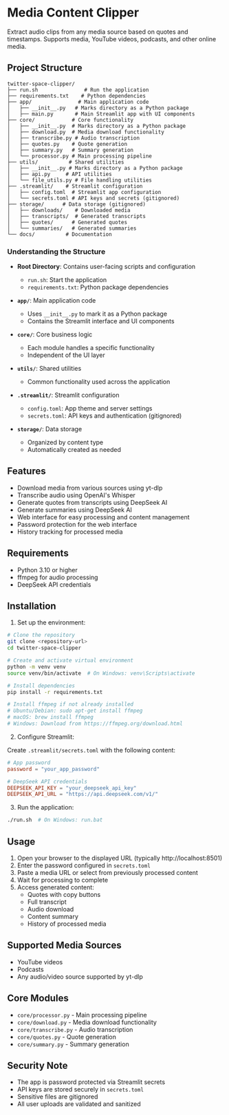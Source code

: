 # Media Content Clipper

Extract audio clips from any media source based on quotes and timestamps. Supports media, YouTube videos, podcasts, and other online media.

## Project Structure
```
twitter-space-clipper/
├── run.sh               # Run the application
├── requirements.txt    # Python dependencies
├── app/               # Main application code
│   ├── __init__.py   # Marks directory as a Python package
│   ├── main.py       # Main Streamlit app with UI components
├── core/            # Core functionality
│   ├── __init__.py  # Marks directory as a Python package
│   ├── download.py  # Media download functionality
│   ├── transcribe.py # Audio transcription
│   ├── quotes.py    # Quote generation
│   ├── summary.py   # Summary generation
│   └── processor.py # Main processing pipeline
├── utils/          # Shared utilities
│   ├── __init__.py # Marks directory as a Python package
│   ├── api.py     # API utilities
│   └── file_utils.py # File handling utilities
├── .streamlit/    # Streamlit configuration
│   ├── config.toml  # Streamlit app configuration
│   └── secrets.toml # API keys and secrets (gitignored)
├── storage/      # Data storage (gitignored)
│   ├── downloads/    # Downloaded media
│   ├── transcripts/  # Generated transcripts
│   ├── quotes/      # Generated quotes
│   └── summaries/   # Generated summaries
└── docs/          # Documentation
```

### Understanding the Structure
- **Root Directory**: Contains user-facing scripts and configuration
  - `run.sh`: Start the application
  - `requirements.txt`: Python package dependencies
  
- **`app/`**: Main application code
  - Uses `__init__.py` to mark it as a Python package
  - Contains the Streamlit interface and UI components
  
- **`core/`**: Core business logic
  - Each module handles a specific functionality
  - Independent of the UI layer
  
- **`utils/`**: Shared utilities
  - Common functionality used across the application
  
- **`.streamlit/`**: Streamlit configuration
  - `config.toml`: App theme and server settings
  - `secrets.toml`: API keys and authentication (gitignored)
  
- **`storage/`**: Data storage
  - Organized by content type
  - Automatically created as needed

## Features
- Download media from various sources using yt-dlp
- Transcribe audio using OpenAI's Whisper
- Generate quotes from transcripts using DeepSeek AI
- Generate summaries using DeepSeek AI
- Web interface for easy processing and content management
- Password protection for the web interface
- History tracking for processed media

## Requirements
- Python 3.10 or higher
- ffmpeg for audio processing
- DeepSeek API credentials

## Installation

1. Set up the environment:
```bash
# Clone the repository
git clone <repository-url>
cd twitter-space-clipper

# Create and activate virtual environment
python -m venv venv
source venv/bin/activate  # On Windows: venv\Scripts\activate

# Install dependencies
pip install -r requirements.txt

# Install ffmpeg if not already installed
# Ubuntu/Debian: sudo apt-get install ffmpeg
# macOS: brew install ffmpeg
# Windows: Download from https://ffmpeg.org/download.html
```

2. Configure Streamlit:

Create `.streamlit/secrets.toml` with the following content:
```toml
# App password
password = "your_app_password"

# DeepSeek API credentials
DEEPSEEK_API_KEY = "your_deepseek_api_key"
DEEPSEEK_API_URL = "https://api.deepseek.com/v1/"
```

3. Run the application:
```bash
./run.sh  # On Windows: run.bat
```

## Usage

1. Open your browser to the displayed URL (typically http://localhost:8501)
2. Enter the password configured in `secrets.toml`
3. Paste a media URL or select from previously processed content
4. Wait for processing to complete
5. Access generated content:
   - Quotes with copy buttons
   - Full transcript
   - Audio download
   - Content summary
   - History of processed media

## Supported Media Sources
- YouTube videos
- Podcasts
- Any audio/video source supported by yt-dlp

## Core Modules
- `core/processor.py` - Main processing pipeline
- `core/download.py` - Media download functionality
- `core/transcribe.py` - Audio transcription
- `core/quotes.py` - Quote generation
- `core/summary.py` - Summary generation

## Security Note
- The app is password protected via Streamlit secrets
- API keys are stored securely in `secrets.toml`
- Sensitive files are gitignored
- All user uploads are validated and sanitized
